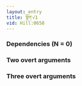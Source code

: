 ```yaml
---
layout: entry
title: སྙོག་√1
vid: Hill:0658
---
```

### Dependencies (N = 0)


### Two overt arguments


### Three overt arguments
